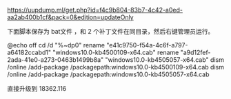 https://uupdump.ml/get.php?id=f4c9b804-83b7-4c42-a0ed-aa2ab400b1cf&pack=0&edition=updateOnly


下面脚本保存为 bat文件 ，和 2 个补丁文件在同目录，然后右键管理员运行。

@echo off
cd /d "%~dp0"
rename "e41c9750-f54a-4c6f-a797-a64182ccabd1" "windows10.0-kb4500109-x64.cab"
rename "a9d12fef-2ada-41e0-a273-0463b1499b8a" "windows10.0-kb4505057-x64.cab"
dism /online /add-package /packagepath:windows10.0-kb4500109-x64.cab
dism /online /add-package /packagepath:windows10.0-kb4505057-x64.cab



直接升级到 18362.116